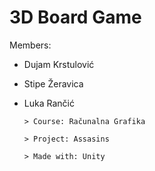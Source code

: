 # 3D Board Game

Members:
- Dujam Krstulović
- Stipe Žeravica
- Luka Rančić

   ```console
   > Course: Računalna Grafika
   ```

   ```console
   > Project: Assasins
   ```

   ```console
   > Made with: Unity
   ```